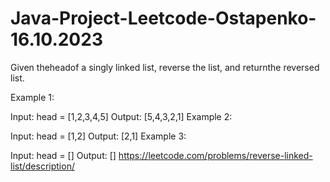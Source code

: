 # Java-Project-Leetcode-Ostapenko-16.10.2023
Given theheadof a singly linked list, reverse the list, and returnthe reversed list.

Example 1:

Input: head = [1,2,3,4,5]
Output: [5,4,3,2,1]
Example 2:

Input: head = [1,2]
Output: [2,1]
Example 3:

Input: head = []
Output: []
https://leetcode.com/problems/reverse-linked-list/description/
